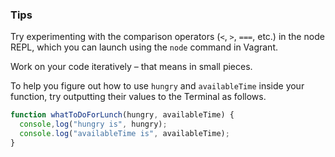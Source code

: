 ### Tips

Try experimenting with the comparison operators (`<`, `>`, `===`, etc.) in the node REPL, which you can launch using the `node` command in Vagrant.

Work on your code iteratively – that means in small pieces. 

To help you figure out how to use `hungry` and `availableTime` inside your function, try outputting their values to the Terminal as follows.

```javascript 
function whatToDoForLunch(hungry, availableTime) {
  console,log("hungry is", hungry);
  console.log("availableTime is", availableTime);
}
```
